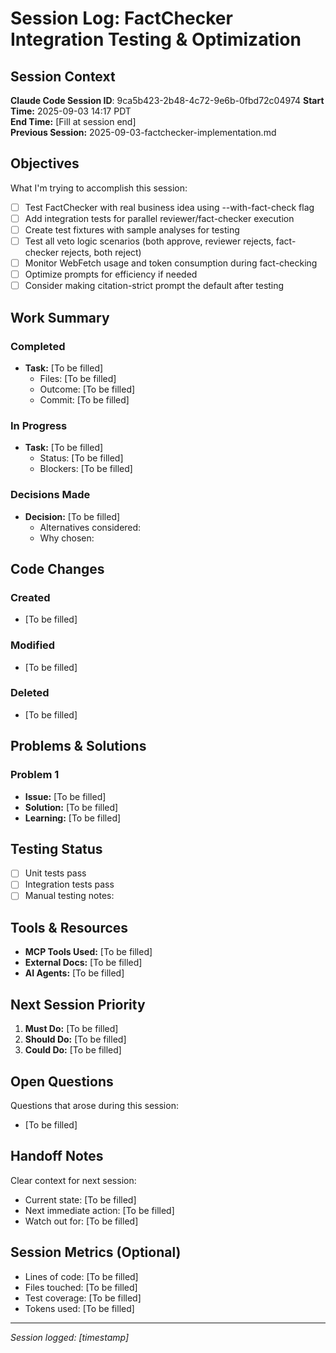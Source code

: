 # Session Log: FactChecker Integration Testing & Optimization

## Session Context

**Claude Code Session ID**: 9ca5b423-2b48-4c72-9e6b-0fbd72c04974
**Start Time:** 2025-09-03 14:17 PDT  
**End Time:** [Fill at session end]  
**Previous Session:** 2025-09-03-factchecker-implementation.md  

## Objectives

What I'm trying to accomplish this session:

- [ ] Test FactChecker with real business idea using --with-fact-check flag
- [ ] Add integration tests for parallel reviewer/fact-checker execution
- [ ] Create test fixtures with sample analyses for testing
- [ ] Test all veto logic scenarios (both approve, reviewer rejects, fact-checker rejects, both reject)
- [ ] Monitor WebFetch usage and token consumption during fact-checking
- [ ] Optimize prompts for efficiency if needed
- [ ] Consider making citation-strict prompt the default after testing

## Work Summary

### Completed

- **Task:** [To be filled]
  - Files: [To be filled]
  - Outcome: [To be filled]
  - Commit: [To be filled]

### In Progress

- **Task:** [To be filled]
  - Status: [To be filled]
  - Blockers: [To be filled]

### Decisions Made

- **Decision:** [To be filled]
  - Alternatives considered:
  - Why chosen:

## Code Changes

### Created

- [To be filled]

### Modified

- [To be filled]

### Deleted

- [To be filled]

## Problems & Solutions

### Problem 1

- **Issue:** [To be filled]
- **Solution:** [To be filled]
- **Learning:** [To be filled]

## Testing Status

- [ ] Unit tests pass
- [ ] Integration tests pass
- [ ] Manual testing notes:

## Tools & Resources

- **MCP Tools Used:** [To be filled]
- **External Docs:** [To be filled]
- **AI Agents:** [To be filled]

## Next Session Priority

1. **Must Do:** [To be filled]
2. **Should Do:** [To be filled]
3. **Could Do:** [To be filled]

## Open Questions

Questions that arose during this session:

- [To be filled]

## Handoff Notes

Clear context for next session:

- Current state: [To be filled]
- Next immediate action: [To be filled]
- Watch out for: [To be filled]

## Session Metrics (Optional)

- Lines of code: [To be filled]
- Files touched: [To be filled]
- Test coverage: [To be filled]
- Tokens used: [To be filled]

---

*Session logged: [timestamp]*
